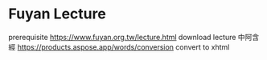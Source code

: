 # Fuyan Lecture

prerequisite
    https://www.fuyan.org.tw/lecture.html  download lecture 中阿含經
    https://products.aspose.app/words/conversion  convert to xhtml